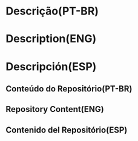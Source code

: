 # Descrição(PT-BR)
# Description(ENG)
# Descripción(ESP)
## Conteúdo do Repositório(PT-BR)
## Repository Content(ENG)
## Contenido del Repositório(ESP)

